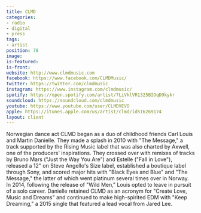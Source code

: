 ```yaml
---
title: CLMD
categories:
- radio
- digital
- press
tags:
- artist
position: 78
image: 
is-featured: 
is-front: 
website: http://www.clmdmusic.com
facebook: https://www.facebook.com/CLMDMusic/
twitter: https://twitter.com/clmdmusic
instagram: https://www.instagram.com/clmdmusic/
spotify: https://open.spotify.com/artist/7LiVklVR1325BIOqD9kykr
soundcloud: https://soundcloud.com/clmdmusic
youtube: https://www.youtube.com/user/CLMDVEVO
apple: https://itunes.apple.com/us/artist/clmd/id516269174
layout: client
---
```


Norwegian dance act CLMD began as a duo of childhood friends Carl Louis and Martin Danielle. They made a splash in 2010 with "The Message," a track supported by the Rising Music label that was also charted by Axwell, one of the producers' inspirations. They crossed over with remixes of tracks by Bruno Mars ("Just the Way You Are") and Estelle ("Fall in Love"), released a 12" on Steve Angello's Size label, established a boutique label through Sony, and scored major hits with "Black Eyes and Blue" and "The Message," the latter of which went platinum several times over in Norway. In 2014, following the release of "Wild Men," Louis opted to leave in pursuit of a solo career. Danielle retained CLMD as an acronym for "Create Love, Music and Dreams" and continued to make high-spirited EDM with "Keep Dreaming," a 2015 single that featured a lead vocal from Jared Lee.